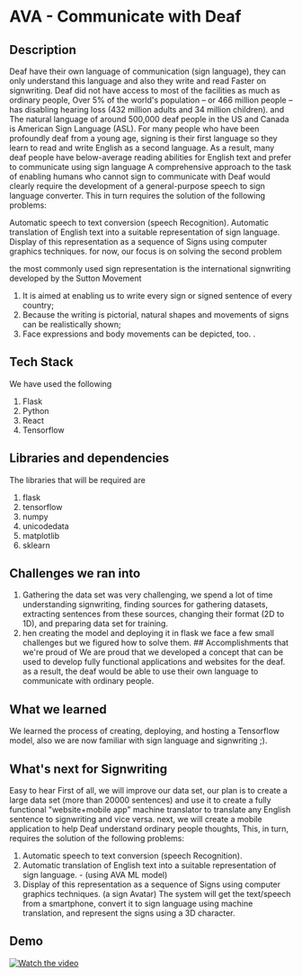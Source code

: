 # AVA - Communicate with Deaf
## Description
Deaf have their own language of communication (sign language), they can only understand this language and also they write and read Faster on signwriting. Deaf did not have access to most of the facilities as much as ordinary people, Over 5% of the world's population – or 466 million people – has disabling hearing loss (432 million adults and 34 million children). and The natural language of around 500,000 deaf people in the US and Canada is American Sign Language (ASL). For many people who have been profoundly deaf from a young age, signing is their first language so they learn to read and write English as a second language. As a result, many deaf people have below-average reading abilities for English text and prefer to communicate using sign language A comprehensive approach to the task of enabling humans who cannot sign to communicate with Deaf would clearly require the development of a general-purpose speech to sign language converter. This in turn requires the solution of the following problems:

Automatic speech to text conversion (speech Recognition). Automatic translation of English text into a suitable representation of sign language. Display of this representation as a sequence of Signs using computer graphics techniques. for now, our focus is on solving the second problem

the most commonly used sign representation is the international signwriting developed by the Sutton Movement

 1) It is aimed at enabling us to write every sign or signed sentence of every country;
 2) Because the writing is pictorial, natural shapes and movements of signs can be realistically shown;
 3) Face expressions and body movements can be depicted, too.
.

## Tech Stack
We have used the following
1) Flask
2) Python
3) React
4) Tensorflow

## Libraries and dependencies
The libraries that will be required are
1) flask
2) tensorflow
3) numpy
4) unicodedata
5) matplotlib
6) sklearn

## Challenges we ran into

1) Gathering the data set was very challenging, we spend a lot of time understanding signwriting, finding sources for gathering datasets, extracting sentences from these sources, changing their format (2D to 1D), and preparing data set for training.
2) hen creating the model and deploying it in flask we face a few small challenges but we figured how to solve them. ## Accomplishments that we're proud of We are proud that we developed a concept that can be used to develop fully functional applications and websites for the deaf. as a result, the deaf would be able to use their own language to communicate with ordinary people. 
## What we learned 
We learned the process of creating, deploying, and hosting a Tensorflow model, also we are now familiar with sign language and signwriting ;). 
## What's next for Signwriting
Easy to hear First of all, we will improve our data set, our plan is to create a large data set (more than 20000 sentences) and use it to create a fully functional "website+mobile app" machine translator to translate any English sentence to signwriting and vice versa. next, we will create a mobile application to help Deaf understand ordinary people thoughts, This, in turn, requires the solution of the following problems:
  1) Automatic speech to text conversion (speech Recognition).
  2) Automatic translation of English text into a suitable representation of sign language. - (using AVA ML model)
  3) Display of this representation as a sequence of Signs using computer graphics techniques. (a sign Avatar) The system will get the text/speech from a smartphone, convert it to        sign language using machine translation, and represent the signs using a 3D character.

## Demo
[![Watch the video](https://img.youtube.com/vi/zHn95iAsg2Y/maxresdefault.jpg)](https://www.youtube.com/embed/zHn95iAsg2Y)
